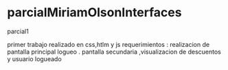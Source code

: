 # parcialMiriamOlsonInterfaces
parcial1

primer trabajo realizado en css,htlm y js
requerimientos :
realizacion de pantalla principal logueo .
pantalla secundaria ,visualizacion de descuentos y usuario logueado


